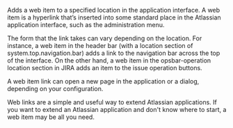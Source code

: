 Adds a web item to a specified location in the application interface. A web item is a hyperlink
that’s inserted into some standard place in the Atlassian application interface, such as the
administration menu.

<p/>

The form that the link takes can vary depending on the location. For instance, a web item in the header bar
(with a location section of system.top.navigation.bar) adds a link to the navigation bar across the top of the
interface. On the other hand, a web item in the opsbar-operation location section in JIRA adds an item to the issue
operation buttons.

<p/>

A web item link can open a new page in the application or a dialog, depending on your configuration.

<p/>

Web links are a simple and useful way to extend Atlassian applications. If you want to extend an Atlassian
application and don't know where to start, a web item may be all you need.
